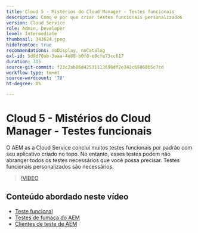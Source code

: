 ```yaml
---
title: Cloud 5 - Mistérios do Cloud Manager - Testes funcionais
description: Como e por que criar testes funcionais personalizados
version: Cloud Service
role: Admin, Developer
level: Intermediate
thumbnail: 343624.jpeg
hidefromtoc: true
recommendations: noDisplay, noCatalog
exl-id: 5d9d70ab-3aaa-4e88-b0f8-e8cfe73cc617
duration: 315
source-git-commit: f23c2ab86d42531113690df2e342c65060b5c7cd
workflow-type: tm+mt
source-wordcount: '78'
ht-degree: 0%

---
```


# Cloud 5 - Mistérios do Cloud Manager - Testes funcionais

O AEM as a Cloud Service conclui muitos testes funcionais por padrão com seu aplicativo criado no topo. No entanto, esses testes podem não abranger todos os testes necessários que você possa precisar. Testes funcionais personalizados são necessários.

>[!VIDEO](https://video.tv.adobe.com/v/343624?quality=12&learn=on)

## Conteúdo abordado neste vídeo

+ [Teste funcional](https://experienceleague.adobe.com/docs/experience-manager-cloud-service/content/implementing/using-cloud-manager/test-results/functional-testing.html)
+ [Testes de fumaça do AEM](https://github.com/adobe/aem-test-samples/)
+ [Clientes de teste de AEM](https://github.com/adobe/aem-testing-clients/)
